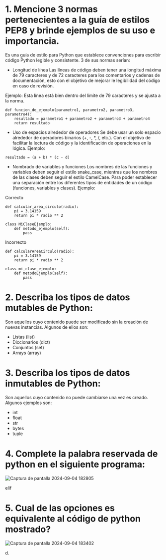 # 1. Mencione 3 normas pertenecientes a la guía de estilos PEP8 y brinde ejemplos de su uso e importancia.

Es una guía de estilo para Python que establece convenciones para escribir código Python legible y consistente.
3 de sus normas serían:

- Longitud de línea
Las líneas de código deben tener una longitud máxima de 79 caracteres y de 72 caracteres para los comentarios y cadenas de documentación, esto con el objetivo de mejorar le legibilidad del código en caso de revisión.

Ejemplo:
Esta línea está bien dentro del límite de 79 caracteres y se ajusta a la norma.

```
def funcion_de_ejemplo(parametro1, parametro2, parametro3, parametro4):
    resultado = parametro1 + parametro2 + parametro3 + parametro4
    return resultado
```


- Uso de espacios alrededor de operadores
Se debe usar un solo espacio alrededor de operadores binarios (+, -, *, /, etc.). Con el objetivo de facilitar la lectura de código y la identificación de operaciones en la lógica.
Ejemplo:
```
resultado = (a + b) * (c - d)

```
- Nombrado de variables y funciones
Los nombres de las funciones y variables deben seguir el estilo snake_case, mientras que los nombres de las clases deben seguir el estilo CamelCase. Para poder establecer una  separación entre los diferentes tipos de entidades de un código (funciones, variables y clases).
Ejemplo:

Correcto
```
def calcular_area_circulo(radio):
    pi = 3.14159
    return pi * radio ** 2

class MiClaseEjemplo:
    def metodo_ejemplo(self):
        pass
```

Incorrecto
```
def calcularAreaCirculo(radio):
    pi = 3.14159
    return pi * radio ** 2

class mi_clase_ejemplo:
    def metodoEjemplo(self):
        pass
```



# 2. Describa los tipos de datos mutables de Python:
Son aquellos cuyo contenido puede ser modificado sin la creación de nuevas instancias. Algunos de ellos son:
- Listas (list)
- Diccionarios (dict)
- Conjuntos (set)
- Arrays (array)

# 3. Describa los tipos de datos inmutables de Python:
Son aquellos cuyo contenido no puede cambiarse una vez es creado. Algunos ejemplos son:
- int
- float
- str
- bytes
- tuple

# 4. Complete la palabra reservada de python en el siguiente programa:
![Captura de pantalla 2024-09-04 182805](https://github.com/user-attachments/assets/3361deac-fc78-414c-bf32-b0b5f8a4535b)

elif

# 5. Cual de las opciones es equivalente al código de python mostrado?
![Captura de pantalla 2024-09-04 183402](https://github.com/user-attachments/assets/766f007d-613f-4764-9ea5-1bdfe093a693)

d.
